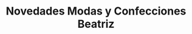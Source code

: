 ---
title: "Novedades Modas y Confecciones Beatriz"
url: /el-progreso/novedades-modas-y-confecciones-beatriz/
shop: Kleidung
---